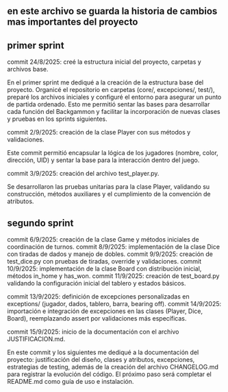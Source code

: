 ## en este archivo se guarda la historia de cambios mas importantes del proyecto

## primer sprint 

commit 24/8/2025: creé la estructura inicial del proyecto, carpetas y archivos base.

En el primer sprint me dediqué a la creación de la estructura base del proyecto. Organicé el repositorio en carpetas (core/, excepciones/, test/), preparé los archivos iniciales y configuré el entorno para asegurar un punto de partida ordenado. Esto me  permitió sentar las bases para desarrollar cada función del Backgammon y facilitar la incorporación de nuevas clases y pruebas en los sprints siguientes.

commit 2/9/2025: creación de la clase Player con sus métodos y validaciones.

Este commit permitió encapsular la lógica de los jugadores (nombre, color, dirección, UID) y sentar la base para la interacción dentro del juego.

commit 3/9/2025: creación del archivo test_player.py.

Se desarrollaron las pruebas unitarias para la clase Player, validando su construcción, métodos auxiliares y el cumplimiento de la convención de atributos.

## segundo sprint

commit 6/9/2025: creación de la clase Game y métodos iniciales de coordinación de turnos.
commit 8/9/2025: implementación de la clase Dice con tiradas de dados y manejo de dobles.
commit 9/9/2025: creación de test_dice.py con pruebas de tiradas, override y validaciones.
commit 10/9/2025: implementación de la clase Board con distribución inicial, métodos in_home y has_won.
commit 11/9/2025: creación de test_board.py validando la configuración inicial del tablero y estados básicos.

commit 13/9/2025: definición de excepciones personalizadas en exceptions/ (jugador, dados, tablero, barra, bearing off).
commit 14/9/2025: importación e integración de excepciones en las clases (Player, Dice, Board), reemplazando assert por validaciones más específicas.

commit 15/9/2025: inicio de la documentación con el archivo JUSTIFICACION.md.

En este commit y los siguientes me dediqué a la documentación del proyecto: justificación del diseño, clases y atributos, excepciones, estrategias de testing, además de la creación del archivo CHANGELOG.md para registrar la evolución del código. El próximo paso será completar el README.md como guía de uso e instalación.